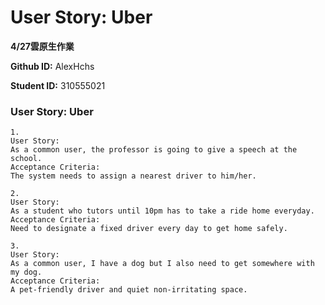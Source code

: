 # User Story: Uber

**4/27雲原生作業**

**Github ID:** AlexHchs

**Student ID:** 310555021


### User Story: Uber
    1. 
    User Story:
    As a common user, the professor is going to give a speech at the school.
    Acceptance Criteria:
    The system needs to assign a nearest driver to him/her.

    2. 
    User Story:
    As a student who tutors until 10pm has to take a ride home everyday.
    Acceptance Criteria:
    Need to designate a fixed driver every day to get home safely.

    3. 
    User Story:
    As a common user, I have a dog but I also need to get somewhere with my dog. 
    Acceptance Criteria:
    A pet-friendly driver and quiet non-irritating space.
